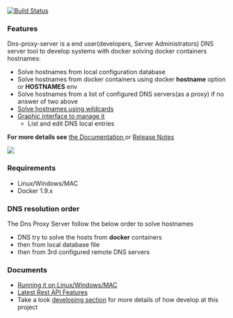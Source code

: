 <p>
	<a href="https://travis-ci.org/mageddo/dns-proxy-server"><img src="https://travis-ci.org/mageddo/dns-proxy-server.svg?branch=master" alt="Build Status"></img></a>
</p>

### Features
Dns-proxy-server is a end user(developers, Server Administrators) DNS server tool to develop systems with docker solving docker containers hostnames:

* Solve hostnames from local configuration database
* Solve hostnames from docker containers using docker **hostname** option or **HOSTNAMES** env
* Solve hostnames from a list of configured DNS servers(as a proxy) if no answer of two above
* [Solve hostnames using wildcards](http://mageddo.github.io/dns-proxy-server/docs/features#Solve-hostnames-using-wildcards)
* [Graphic interface to manage it](http:/127.0.0.1:5380/static/)
	* List and edit DNS local entries

**For more details see** [the Documentation ](http://mageddo.github.io/dns-proxy-server/docs/features) or [Release Notes](RELEASE-NOTES.md) 

![](https://i.imgur.com/ojOQfRj.png)

### Requirements
* Linux/Windows/MAC
* Docker 1.9.x

### DNS resolution order
The Dns Proxy Server follow the below order to solve hostnames

* DNS try to solve the hosts from **docker** containers
* then from local database file
* then from 3rd configured remote DNS servers

### Documents
* [Running it on Linux/Windows/MAC](http://mageddo.github.io/dns-proxy-server/docs/api/running.html)
* [Latest Rest API Features](http://mageddo.github.io/dns-proxy-server/docs/api/)
* Take a look [developing section](docs/developing) for more details of how develop at this project
